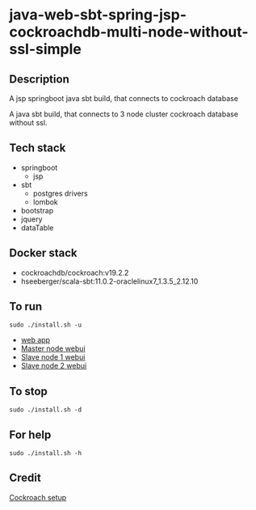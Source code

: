 # java-web-sbt-spring-jsp-cockroachdb-multi-node-without-ssl-simple

## Description
A jsp springboot java sbt build,
that connects to cockroach database

A java sbt build, that connects to 3 node cluster
cockroach database without ssl.

## Tech stack
- springboot
  - jsp
- sbt
  - postgres drivers
  - lombok
- bootstrap
- jquery
- dataTable

## Docker stack
- cockroachdb/cockroach:v19.2.2
- hseeberger/scala-sbt:11.0.2-oraclelinux7_1.3.5_2.12.10

## To run
`sudo ./install.sh -u`
- [web app](http://localhost)
- [Master node webui](http://localhost:8000)
- [Slave node 1 webui](http://localhost:8001)
- [Slave node 2 webui](http://localhost:8002)

## To stop
`sudo ./install.sh -d`

## For help
`sudo ./install.sh -h`

## Credit
[Cockroach setup](https://github.com/s0rg/cockroach-compose)
